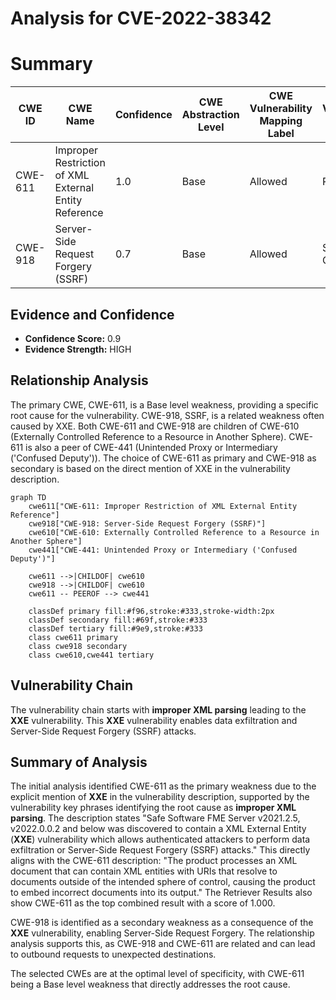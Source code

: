 # Analysis for CVE-2022-38342

# Summary
| CWE ID | CWE Name | Confidence | CWE Abstraction Level | CWE Vulnerability Mapping Label | CWE-Vulnerability Mapping Notes |
|---|---|---|---|---|---|
| CWE-611 | Improper Restriction of XML External Entity Reference | 1.0 | Base | Allowed | Primary CWE |
| CWE-918 | Server-Side Request Forgery (SSRF) | 0.7 | Base | Allowed | Secondary Candidate |

## Evidence and Confidence

*   **Confidence Score:** 0.9
*   **Evidence Strength:** HIGH

## Relationship Analysis
The primary CWE, CWE-611, is a Base level weakness, providing a specific root cause for the vulnerability. CWE-918, SSRF, is a related weakness often caused by XXE. Both CWE-611 and CWE-918 are children of CWE-610 (Externally Controlled Reference to a Resource in Another Sphere). CWE-611 is also a peer of CWE-441 (Unintended Proxy or Intermediary ('Confused Deputy')). The choice of CWE-611 as primary and CWE-918 as secondary is based on the direct mention of XXE in the vulnerability description.

```mermaid
graph TD
    cwe611["CWE-611: Improper Restriction of XML External Entity Reference"]
    cwe918["CWE-918: Server-Side Request Forgery (SSRF)"]
    cwe610["CWE-610: Externally Controlled Reference to a Resource in Another Sphere"]
    cwe441["CWE-441: Unintended Proxy or Intermediary ('Confused Deputy')"]
    
    cwe611 -->|CHILDOF| cwe610
    cwe918 -->|CHILDOF| cwe610
    cwe611 -- PEEROF --> cwe441
    
    classDef primary fill:#f96,stroke:#333,stroke-width:2px
    classDef secondary fill:#69f,stroke:#333
    classDef tertiary fill:#9e9,stroke:#333
    class cwe611 primary
    class cwe918 secondary
    class cwe610,cwe441 tertiary
```

## Vulnerability Chain
The vulnerability chain starts with **improper XML parsing** leading to the **XXE** vulnerability. This **XXE** vulnerability enables data exfiltration and Server-Side Request Forgery (SSRF) attacks.

## Summary of Analysis
The initial analysis identified CWE-611 as the primary weakness due to the explicit mention of **XXE** in the vulnerability description, supported by the vulnerability key phrases identifying the root cause as **improper XML parsing**. The description states "Safe Software FME Server v2021.2.5, v2022.0.0.2 and below was discovered to contain a XML External Entity (**XXE**) vulnerability which allows authenticated attackers to perform data exfiltration or Server-Side Request Forgery (SSRF) attacks." This directly aligns with the CWE-611 description: "The product processes an XML document that can contain XML entities with URIs that resolve to documents outside of the intended sphere of control, causing the product to embed incorrect documents into its output." The Retriever Results also show CWE-611 as the top combined result with a score of 1.000.

CWE-918 is identified as a secondary weakness as a consequence of the **XXE** vulnerability, enabling Server-Side Request Forgery. The relationship analysis supports this, as CWE-918 and CWE-611 are related and can lead to outbound requests to unexpected destinations.

The selected CWEs are at the optimal level of specificity, with CWE-611 being a Base level weakness that directly addresses the root cause.